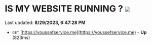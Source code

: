 # IS MY WEBSITE RUNNING ? [![](https://img.shields.io/static/v1?label=Sponsor&message=%E2%9D%A4&logo=GitHub&color=%23fe8e86)](https://github.com/sponsors/<username>)

Last updated: **8/29/2023, 6:47:28 PM**

- `GET` [https://youssefservice.me](https://youssefservice.me) - **Up** (823ms)
